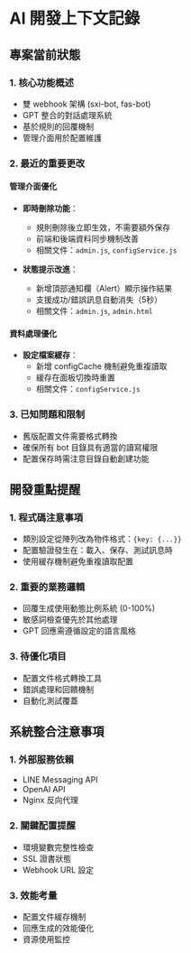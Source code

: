 # AI 開發上下文記錄

## 專案當前狀態
### 1. 核心功能概述
- 雙 webhook 架構 (sxi-bot, fas-bot)
- GPT 整合的對話處理系統
- 基於規則的回覆機制
- 管理介面用於配置維護

### 2. 最近的重要更改
#### 管理介面優化
- **即時刪除功能**：
  * 規則刪除後立即生效，不需要額外保存
  * 前端和後端資料同步機制改善
  * 相關文件：`admin.js`, `configService.js`

- **狀態提示改進**：
  * 新增頂部通知欄（Alert）顯示操作結果
  * 支援成功/錯誤訊息自動消失（5秒）
  * 相關文件：`admin.js`, `admin.html`

#### 資料處理優化
- **設定檔案緩存**：
  * 新增 configCache 機制避免重複讀取
  * 緩存在面板切換時重置
  * 相關文件：`configService.js`

### 3. 已知問題和限制
- 舊版配置文件需要格式轉換
- 確保所有 bot 目錄具有適當的讀寫權限
- 配置保存時需注意目錄自動創建功能

## 開發重點提醒
### 1. 程式碼注意事項
- 類別設定從陣列改為物件格式：`{key: {...}}`
- 配置驗證發生在：載入、保存、測試訊息時
- 使用緩存機制避免重複讀取配置

### 2. 重要的業務邏輯
- 回覆生成使用動態比例系統 (0-100%)
- 敏感詞檢查優先於其他處理
- GPT 回應需遵循設定的語言風格

### 3. 待優化項目
- 配置文件格式轉換工具
- 錯誤處理和回饋機制
- 自動化測試覆蓋

## 系統整合注意事項
### 1. 外部服務依賴
- LINE Messaging API
- OpenAI API
- Nginx 反向代理

### 2. 關鍵配置提醒
- 環境變數完整性檢查
- SSL 證書狀態
- Webhook URL 設定

### 3. 效能考量
- 配置文件緩存機制
- 回應生成的效能優化
- 資源使用監控
